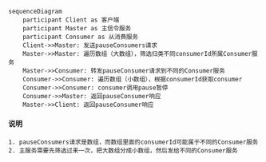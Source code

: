 ```mermaid
sequenceDiagram
    participant Client as 客户端
    participant Master as 主信令服务
    participant Consumer as 从消费服务
    Client->>Master: 发送pauseConsumers请求
    Master->>Master: 遍历数组（大数组），筛选归类不同consumerId所属Consumer服务
    Master->>Consumer: 转发pauseConsumer请求到不同的Consumer服务
    Consumer->>Consumer: 遍历数组（小数组），根据consumerId获取consumer
    Consumer->>Consumer: consumer调用pause暂停
    Consumer->>Master: 返回pauseConsumer响应
    Master->>Client: 返回pauseConsumer响应
```

#### 说明

    1. pauseConsumers请求是数组，而数组里面的consumerId可能属于不同的Consumer服务
    2. 主服务需要先筛选过来一次，把大数组分成小数组，然后发给不同的Consumer服务
